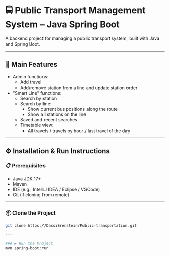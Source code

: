 # 🚍 Public Transport Management System – Java Spring Boot

A backend project for managing a public transport system, built with Java and Spring Boot.

---

## 🔧 Main Features

- Admin functions:
  - Add travel
  - Add/remove station from a line and update station order
- "Smart Line" functions:
  - Search by station 
  - Search by line:
    - Show current bus positions along the route
    - Show all stations on the line
  - Saved and recent searches
  - Timetable view:
    - All travels / travels by hour / last travel of the day
      
---

## ⚙️ Installation & Run Instructions

### 📋 Prerequisites

- Java JDK 17+
- Maven
- IDE (e.g., IntelliJ IDEA / Eclipse / VSCode)
- Git (if cloning from remote)

---

### 📦 Clone the Project

```bash
git clone https://DassiErenstein/Public-transportation.git

---

### ▶️ Run the Project
mvn spring-boot:run
